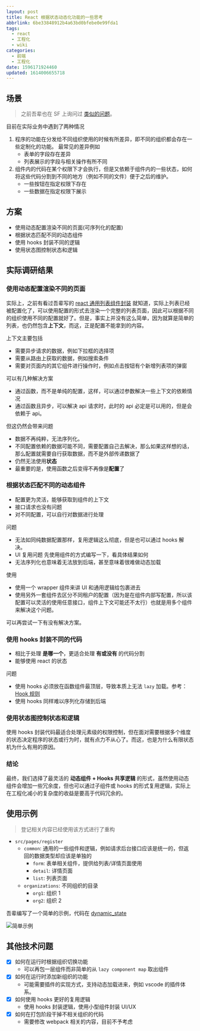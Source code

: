 ```yaml
---
layout: post
title: React 根据状态动态化功能的一些思考
abbrlink: 6be33848912b4a63bd0bfebe0e99fda1
tags:
  - react
  - 工程化
  - wiki
categories:
  - 前端
  - 工程化
date: 1596171924460
updated: 1614006655718
---
```


## 场景

> 之前吾辈也在 SF 上询问过 [类似的问题](https://segmentfault.com/q/1010000021851252)。

目前在实际业务中遇到了两种情况

1.  程序的功能在分发给不同组织使用的时候有所差异，即不同的组织都会存在一些定制化的功能。
    最常见的差异例如
    *   表单的字段存在差异
    *   列表展示的字段与相关操作有所不同
2.  组件内的代码在某个权限下才会执行，但是又依赖于组件内的一些状态，如何将这些代码分割到不同的地方（例如不同的文件）便于之后的维护。
    *   一些按钮在指定权限下存在
    *   一些数据在指定权限下展示

## 方案

*   使用动态配置渲染不同的页面(可序列化的配置)
*   根据状态匹配不同的动态组件
*   使用 hooks 封装不同的逻辑
*   使用状态图控制状态和逻辑

## 实际调研结果

### 使用动态配置渲染不同的页面

实际上，之前有看过吾辈写的 [react 通用列表组件封装](:/content/:/c55a6470683e498f92ba05d7ff710b3a) 就知道，实际上列表已经被配置化了，可以使用配置的形式去渲染一个完整的列表页面，因此可以根据不同的组织使用不同的配置就好了。但是，事实上并没有这么简单，因为就算是简单的列表，也仍然包含**上下文**，而这，正是配置不能拿到的内容。

上下文主要包括

*   需要异步请求的数据，例如下拉框的选择项
*   需要从路由上获取的数据，例如搜索条件
*   需要对页面内的其它组件进行操作时，例如点击按钮有个新增列表项的弹窗

可以有几种解决方案

*   通过函数，而不是单纯的配置，这样，可以通过参数解决一些上下文的依赖情况
*   通过函数且异步，可以解决 api 请求时，此时的 api 必定是可以用的，但是会依赖于 api。

但这仍然会带来问题

*   数据不再纯粹，无法序列化。
*   不同配置依赖的数据可能不同，需要配置自己去解决，那么如果这样想的话，那么配置就需要自行获取数据，而不是外部传递数据了
*   仍然无法使用**状态**
*   最重要的是，使用函数之后变得不再像是**配置**了

### 根据状态匹配不同的动态组件

*   配置更为灵活，能够获取到组件的上下文
*   接口请求也没有问题
*   对不同配置，可以自行对数据进行处理

问题

*   无法如同纯数据配置那样，复用逻辑这么彻底，但是也可以通过 hooks 解决。
*   UI 复用问题
    先使用组件的方式编写一下，看具体结果如何
*   无法序列化也意味着无法放到后端，甚至意味着很难做动态加载

使用

*   使用一个 wrapper 组件来讲 UI 和通用逻辑给包裹进去
*   使用另外一套组件去区分不同租户的配置（因为是在组件内部写配置，所以该配置可以灵活的使用任意接口，组件上下文可能还不太行）也就是用多个组件来解决这个问题。

可以再尝试一下有没有解决方案。

### 使用 hooks 封装不同的代码

*   相比于处理 **是哪一个**，更适合处理 **有或没有** 的代码分割
*   能够使用 react 的状态

问题

*   使用 hooks 必须放在函数组件最顶层，导致本质上无法 `lazy` 加载。参考：[Hook 规则](https://zh-hans.reactjs.org/docs/hooks-rules.html)
*   使用 hooks 同样难以序列化存储到后端

### 使用状态图控制状态和逻辑

使用 hooks 封装代码最适合处理元素级的权限控制，但在面对需要根据多个维度的状态决定程序的状态或行为时，就有点力不从心了。而这，也是为什么有限状态机为什么有用的原因。

### 结论

最终，我们选择了最灵活的 **动态组件 + Hooks 共享逻辑** 的形式，虽然使用动态组件会增加一些冗余度，但也可以通过子组件或 hooks 的形式复用逻辑，实际上在工程化减小的复杂度的收益是要高于代码冗余的。

## 使用示例

> 登记相关内容已经使用该方式进行了重构

*   `src/pages/register`
    *   `common`: 通用的一些组件和逻辑，例如请求后台接口应该是统一的，但返回的数据类型却应该是单独的
        *   `form`: 表单相关组件，提供给列表/详情页面使用
        *   `detail`: 详情页面
        *   `list`: 列表页面
    *   `organizations`: 不同组织的目录
        *   `org1`: 组织 1
        *   `org2`: 组织 2

吾辈编写了一个简单的示例，代码在 [dynamic\_state](https://github.com/rxliuli/example/tree/master/dynamic_state)

![简单示例](https://img.rxliuli.com/20200803203027.png)

## 其他技术问题

*   [x] 如何在运行时根据组织切换功能
    *   可以再包一层组件而非简单的从 `lazy component map` 取出组件
*   [x] 如何在运行时添加新组织的功能
    *   可能需要插件的实现方式，支持动态加载进来，例如 vscode 的插件体系。
*   [x] 如何使用 hooks 更好的复用逻辑
    *   使用 hooks 封装逻辑，使用小型组件封装 UI/UX
*   [x] 如何在打包阶段干掉不相关组织的代码
    *   需要修改 webpack 相关的内容，目前不予考虑
